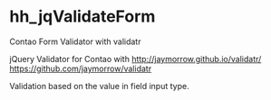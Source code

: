 hh_jqValidateForm
=================

Contao Form Validator with validatr


jQuery Validator for Contao with http://jaymorrow.github.io/validatr/
https://github.com/jaymorrow/validatr

Validation based on the value in field input type.
